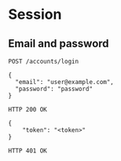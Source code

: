 # Session


## Email and password


```
POST /accounts/login

{
  "email": "user@example.com",
  "password": "password"
}
```

```
HTTP 200 OK

{
    "token": "<token>"
}
```


```
HTTP 401 OK
```
